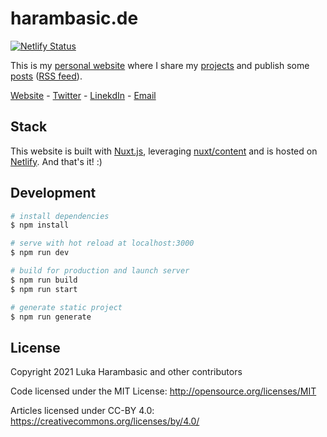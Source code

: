 # harambasic.de

[![Netlify Status](https://api.netlify.com/api/v1/badges/597ee66d-d1f5-4205-bb90-0c75a3e1e8a5/deploy-status)](https://app.netlify.com/sites/harambasic/deploys)

This is my [personal website](https://harambasic.de) where I share my [projects](https://harambasic.de/projects) and publish some [posts](https://harambasic.de/posts) ([RSS feed](https://harambasic.de/posts/rss.xml)). 

[Website](https://harambasic.de) - [Twitter](https://twitter.com/luka_harambasic) - [LinekdIn](https://www.linkedin.com/in/harambasic/) - [Email](mailto:hi@harambasic.de)

## Stack

This website is built with [Nuxt.js](https://nuxtjs.org), leveraging [nuxt/content](https://content.nuxtjs.org/) and is hosted on [Netlify](https://www.netlify.com/). And that's it! :)

## Development

```bash
# install dependencies
$ npm install

# serve with hot reload at localhost:3000
$ npm run dev

# build for production and launch server
$ npm run build
$ npm run start

# generate static project
$ npm run generate
```

## License

Copyright 2021 Luka Harambasic and other contributors

Code licensed under the MIT License: http://opensource.org/licenses/MIT

Articles licensed under CC-BY 4.0: https://creativecommons.org/licenses/by/4.0/
